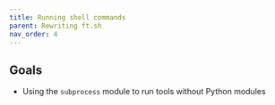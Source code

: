 ```yaml
---
title: Running shell commands
parent: Rewriting ft.sh
nav_order: 4
---
```


## Goals

* Using the `subprocess` module to run tools without Python modules

